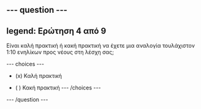 --- question ---
---
legend: Ερώτηση 4 από 9
---

Είναι καλή πρακτική ή κακή πρακτική να έχετε μια αναλογία τουλάχιστον 1:10 ενηλίκων προς νέους στη λέσχη σας;

--- choices ---
- (x) Καλή πρακτική

- ( ) Κακή πρακτική --- /choices ---

--- /question ---
